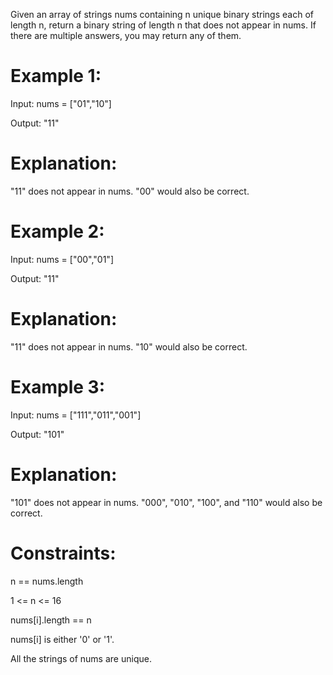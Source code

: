 Given an array of strings nums containing n unique binary strings each of 
length n, return a binary string of length n that does not appear in nums. 
If there are multiple answers, you may return any of them.

# Example 1:

Input: nums = ["01","10"]

Output: "11"

# Explanation: 

"11" does not appear in nums. "00" would also be correct.

# Example 2:

Input: nums = ["00","01"]

Output: "11"

# Explanation: 

"11" does not appear in nums. "10" would also be correct.

# Example 3:

Input: nums = ["111","011","001"]

Output: "101"

# Explanation: 

"101" does not appear in nums. "000", "010", "100", and "110" would also be correct.
 
# Constraints:

n == nums.length

1 <= n <= 16

nums[i].length == n

nums[i] is either '0' or '1'.

All the strings of nums are unique.


